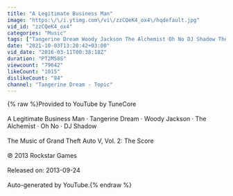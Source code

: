 ```yaml
---
title: "A Legitimate Business Man"
image: "https:\/\/i.ytimg.com\/vi\/zzCQeK4_ox4\/hqdefault.jpg"
vid_id: "zzCQeK4_ox4"
categories: "Music"
tags: ["Tangerine Dream Woody Jackson The Alchemist Oh No DJ Shadow The Music of Grand Theft Auto V","Vol. 2: The Score A Legitimate Business Man"]
date: "2021-10-03T13:20:42+03:00"
vid_date: "2016-03-11T00:38:18Z"
duration: "PT2M58S"
viewcount: "79642"
likeCount: "1015"
dislikeCount: "84"
channel: "Tangerine Dream - Topic"
---
```

{% raw %}Provided to YouTube by TuneCore<br /><br />A Legitimate Business Man · Tangerine Dream · Woody Jackson · The Alchemist · Oh No · DJ Shadow<br /><br />The Music of Grand Theft Auto V, Vol. 2: The Score<br /><br />℗ 2013 Rockstar Games<br /><br />Released on: 2013-09-24<br /><br />Auto-generated by YouTube.{% endraw %}
